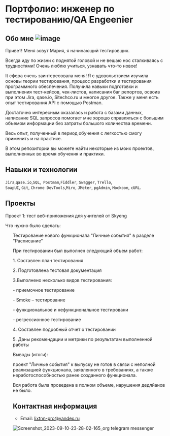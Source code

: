 
# Портфолио: инженер по тестированию/QA Engeenier

## Обо мне ![image](https://github.com/Xermany/My-porfolio/assets/144449662/b8b01e0b-022c-45e9-9032-4ab3fb727d27)


Привет! Меня зовут Мария, я начинающий тестировщик. <br>

Всегда иду по жизни с поднятой головой и не вешаю нос сталкиваясь с трудностями! 
Очень люблю учиться, узнавать что-то новое! 

It сфера очень заинтересовала меня! Я с удовольствием изучила основы теории тестирования, процесс разработки и тестирования программного обеспечения. Получила навыки подготовки и выполнения тест-кейсов, чек-листов, написания баг репортов, освоив при этом Jira, qase.io, Sitechco.ru и многое другое. Также у меня есть опыт тестирования API с помощью Postman. 

Достаточно интересным оказалась и работа с базами данных, написание SQL запросов помогает мне хорошо справляться с большим объемом информации без затраты большого количества времени.

Весь опыт, полученный в период обучения с легкостью смогу применить и на практике. 

В этом репозитории вы можете найти некоторые из моих проектов, выполненных во время обучения и практики.
<br>

## Навыки и технологии
``Jira``,``qase.io``,``SQL``,`` Postman``,``Fiddler``, ``Swagger``, ``Trello``, <br>
``SoapUI``, ``Git``, ``Chrome DevTools``,``Miro``, ``JMeter``, ``pgAdmin``, ``Mockoon``, ``cURL``.


## Проекты

<p> Проект 1: тест веб-приложения для учителей от Skyeng</p>
<p>Что нужно было сделать:<p>
<ol> Тестирование нового функционала "Личные события" в разделе "Расписание"
  
<p>При тестировании был выполнен следующий объем работ: <p>
 <p> 1. Составлен план тестирования
 <p> 2. Подготовлена тестовая документация 
 <p> 3.Выполнено несколько видов тестирования:
<p>- приемочное тестирование
<p>- Smoke – тестирование
<p>- функциональное  и нефункциональное тестировани
<p>- регрессионное тестирование
 <p> 4. Составлен подробный отчет о тестировании
 <p> 5. Даны рекомендации и метрики по результатам выполненной работы

 <p>Выводы (итоги):<p> проект "Личные события" к выпуску не готов в связи с неполной реализацией функционала, заявленного в требованиях, а также неработоспособностью ранее созданного функционала.


Вся работа была проведена в полном объеме, нарушения дедлйанов не было.


## Контактная информация
- Email: lixtnn-pro@yandex.ru

![Screenshot_2023-09-10-23-28-02-165_org telegram messenger](https://github.com/Xermany/My-porfolio/assets/144449662/0fd3a717-ac89-4ea4-9317-6012fd4dcc37)


